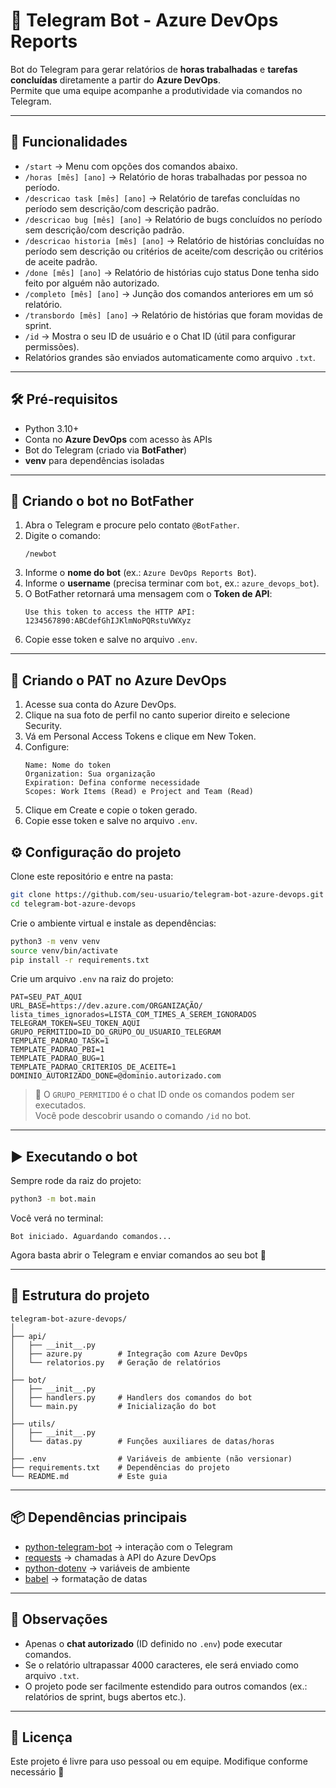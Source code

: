 # 🤖 Telegram Bot - Azure DevOps Reports

Bot do Telegram para gerar relatórios de **horas trabalhadas** e **tarefas concluídas** diretamente a partir do **Azure DevOps**.  
Permite que uma equipe acompanhe a produtividade via comandos no Telegram.

---

## 🚀 Funcionalidades
- `/start` → Menu com opções dos comandos abaixo.
- `/horas [mês] [ano]` → Relatório de horas trabalhadas por pessoa no período.
- `/descricao task [mês] [ano]` → Relatório de tarefas concluídas no período sem descrição/com descrição padrão.
- `/descricao bug [mês] [ano]` → Relatório de bugs concluídos no período sem descrição/com descrição padrão.
- `/descricao historia [mês] [ano]` → Relatório de histórias concluídas no período sem descrição ou critérios de aceite/com descrição ou critérios de aceite padrão.
- `/done [mês] [ano]` → Relatório de histórias cujo status Done tenha sido feito por alguém não autorizado.
- `/completo [mês] [ano]` → Junção dos comandos anteriores em um só relatório.
- `/transbordo [mês] [ano]` → Relatório de histórias que foram movidas de sprint.
- `/id` → Mostra o seu ID de usuário e o Chat ID (útil para configurar permissões).
- Relatórios grandes são enviados automaticamente como arquivo `.txt`.

---

## 🛠️ Pré-requisitos
- Python 3.10+  
- Conta no **Azure DevOps** com acesso às APIs  
- Bot do Telegram (criado via **BotFather**)  
- **venv** para dependências isoladas  

---

## 🤖 Criando o bot no BotFather
1. Abra o Telegram e procure pelo contato `@BotFather`.
2. Digite o comando:
   ```
   /newbot
   ```
3. Informe o **nome do bot** (ex.: `Azure DevOps Reports Bot`).
4. Informe o **username** (precisa terminar com `bot`, ex.: `azure_devops_bot`).
5. O BotFather retornará uma mensagem com o **Token de API**:
   ```
   Use this token to access the HTTP API:
   1234567890:ABCdefGhIJKlmNoPQRstuVWXyz
   ```
6. Copie esse token e salve no arquivo `.env`.

---

## 🔑 Criando o PAT no Azure DevOps

1. Acesse sua conta do Azure DevOps.
2. Clique na sua foto de perfil no canto superior direito e selecione Security.
3. Vá em Personal Access Tokens e clique em New Token.
4. Configure:
   ```
   Name: Nome do token
   Organization: Sua organização
   Expiration: Defina conforme necessidade
   Scopes: Work Items (Read) e Project and Team (Read)
   ```
5. Clique em Create e copie o token gerado.
6. Copie esse token e salve no arquivo `.env`.

## ⚙️ Configuração do projeto

Clone este repositório e entre na pasta:

```bash
git clone https://github.com/seu-usuario/telegram-bot-azure-devops.git
cd telegram-bot-azure-devops
```

Crie o ambiente virtual e instale as dependências:

```bash
python3 -m venv venv
source venv/bin/activate
pip install -r requirements.txt
```

Crie um arquivo `.env` na raiz do projeto:

```env
PAT=SEU_PAT_AQUI
URL_BASE=https://dev.azure.com/ORGANIZAÇÃO/
lista_times_ignorados=LISTA_COM_TIMES_A_SEREM_IGNORADOS
TELEGRAM_TOKEN=SEU_TOKEN_AQUI
GRUPO_PERMITIDO=ID_DO_GRUPO_OU_USUARIO_TELEGRAM
TEMPLATE_PADRAO_TASK=1
TEMPLATE_PADRAO_PBI=1
TEMPLATE_PADRAO_BUG=1
TEMPLATE_PADRAO_CRITERIOS_DE_ACEITE=1
DOMINIO_AUTORIZADO_DONE=@dominio.autorizado.com
```

> 🔑 O `GRUPO_PERMITIDO` é o chat ID onde os comandos podem ser executados.  
> Você pode descobrir usando o comando `/id` no bot.

---

## ▶️ Executando o bot

Sempre rode da raiz do projeto:

```bash
python3 -m bot.main
```

Você verá no terminal:
```
Bot iniciado. Aguardando comandos...
```

Agora basta abrir o Telegram e enviar comandos ao seu bot 🚀

---

## 📂 Estrutura do projeto

```
telegram-bot-azure-devops/
│
├── api/
│   ├── __init__.py
│   ├── azure.py        # Integração com Azure DevOps
│   └── relatorios.py   # Geração de relatórios
│
├── bot/
│   ├── __init__.py
│   ├── handlers.py     # Handlers dos comandos do bot
│   └── main.py         # Inicialização do bot
│
├── utils/
│   ├── __init__.py
│   └── datas.py        # Funções auxiliares de datas/horas
│
├── .env                # Variáveis de ambiente (não versionar)
├── requirements.txt    # Dependências do projeto
└── README.md           # Este guia
```

---

## 📦 Dependências principais
- [python-telegram-bot](https://python-telegram-bot.org/) → interação com o Telegram  
- [requests](https://pypi.org/project/requests/) → chamadas à API do Azure DevOps  
- [python-dotenv](https://pypi.org/project/python-dotenv/) → variáveis de ambiente  
- [babel](https://babel.pocoo.org/) → formatação de datas  

---

## 📌 Observações
- Apenas o **chat autorizado** (ID definido no `.env`) pode executar comandos.  
- Se o relatório ultrapassar 4000 caracteres, ele será enviado como arquivo `.txt`.  
- O projeto pode ser facilmente estendido para outros comandos (ex.: relatórios de sprint, bugs abertos etc.).

---

## 📜 Licença
Este projeto é livre para uso pessoal ou em equipe. Modifique conforme necessário 🚀

